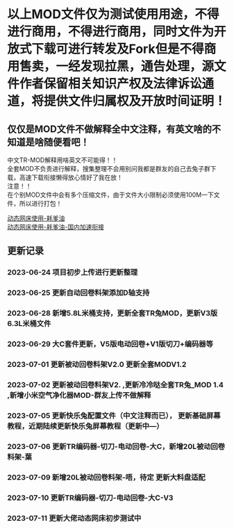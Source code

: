 <!--
 * @Author: Mjf
 * @Date: 2023-06-24 20:04:52
 * @LastEditTime: 2023-07-09 13:13:43
 * @LastEditors: Win_VScode
 * @Description: 
 * @FilePath: \undefinedf:\download\TradRack_Beta-main\STLs\TradRack_Beta-main-mod\MOD\readme.md
 * 版权声明暂无
-->
# 以上MOD文件仅为测试使用用途，不得进行商用，不得进行商用，同时文件为开放式下载可进行转发及Fork但是不得商用售卖，一经发现拉黑，通告处理，源文件作者保留相关知识产权及法律诉讼通道，将提供文件归属权及开放时间证明！
## 仅仅是MOD文件不做解释全中文注释，有英文啥的不知道是啥随便看吧！  
中文TR-MOD解释用啥英文不可能得！！  
全套MOD不负责进行解释，搜集整理不会用别问我都是群友的自己去兔子群下载，高速下载衔接懒得放心情好了我在放！  
注意！！  
    在个别MOD文件中会有多个压缩文件，由于文件大小限制必须使用100M一下文件，所以进行打包！

[动态网床使用-耗爹油](https://github.com/eamars/klipper_adaptive_bed_mesh)  
[动态网床使用-耗爹油-国内加速衔接](https://gitee.com/mjf521/klipper_adaptive_bed_mesh.git)  
## 更新记录

###   2023-06-24 项目初步上传进行更新整理  
###   2023-06-25 更新自动回卷料架添加D轴支持  
###   2023-06-28 新增5.8L米桶支持，更新全套TR兔MOD，更新V3版6.3L米桶文件  

###   2023-06-29 大C套件更新，V5版电动回卷+V1版切刀+编码器等 

###   2023-07-01 更新被动回卷料架V2.0 更新全套MODV1.2  
###   2023-07-02 更新被动回卷料架V2. ,更新冷冷哒全套TR兔_MOD 1.4 ,新增小米空气净化器MOD-群友上传不做解释
###   2023-07-05 更新快乐兔配置文件（中文注释而已）， 更新基础屏幕教程，近期陆续更新快乐兔屏幕教程（更新中—）
###   2023-07-06 更新TR编码器-切刀-电动回卷-大C，新增20L被动回卷料架-葉
###   2023-07-09 新增20L被动回卷料架-唔，待定  更新大料盘适配
###   2023-07-10 更新TR编码器-切刀-电动回卷-大C-V3
###   2023-07-11 更新大佬动态网床初步测试中